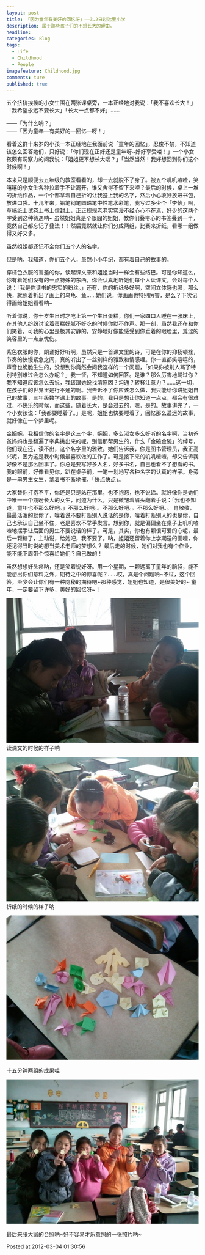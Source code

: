 ```yaml
---
layout: post  
title: 「因为童年有美好的回忆呀」——3.2日赵沽里小学  
description: 属于那些孩子们的不想长大的理由。     
headline: 
categories: Blog  
tags: 
  - Life 
  - Childhood
  - People  
imagefeature: Childhood.jpg 
comments: ture  
published: true  
---
```




五个挤挤挨挨的小女生围在两张课桌旁，一本正经地对我说：「我不喜欢长大！」「我希望永远不要长大」「长大一点都不好」……

——「为什么呐？」  
——「因为童年—有美好的—回忆—呀！」  

看着这群十来岁的小孩一本正经地在我面前说「童年的回忆」，忍俊不禁，不知道该怎么回答她们，只好说：「你们现在正好还是童年呀~好好享受喽！」一个小女孩颇有洞察力的问我说：「姐姐更不想长大喽？」「当然当然！我好想回到你们这个时候啊！」

本来只是顺便去五年级的教室看看的，却一去就脱不了身了。被五个叽叽喳喳，笑嘻嘻的小女生各种拉着手不让离开，谁又舍得不留下来哩？最后的时候，桌上一堆的折纸作品，一个个都拿着自己折的让我签上我的名字，然后小心收好放进书包，放进口袋。十几年来，铅笔钢笔圆珠笔中性笔水彩笔，我写过多少个「李怡」啊，草稿纸上试卷上书上信封上，正正规规老老实实漫不经心心不在焉，好少的这两个字受到这种待遇呐~
虽然姐姐真是个很囧的姐姐，教你们叠带心的书签叠到一半，竟然自己都忘记了叠法！！然后竟然就让你们分成两组，比赛来折纸，看哪一组做得又好又多。

虽然姐姐都还记不全你们五个人的名字。

但是呐，我知道，你们五个人，虽然小小年纪，都有着自己的故事的。

穿棕色衣服的害羞的你，读起课文来和姐姐当时一样会有些结巴。可是你知道么，你有着她们没有的一点特殊的东西，你会认真地听她们每个人读课文，会对每个人说：「我是你读书的忠实的粉丝。」还有，你的折纸多好啊，空间立体感也强，那么快，就照着折出了画上的乌龟、鱼……她们说，你画画也特别厉害，是么？下次记得画给姐姐看看呐~

听着你说，你十岁生日时才吃上第一个生日蛋糕，你们一家四口人睡在一张床上，在其他人纷纷讨论着蛋糕好腻不好吃的时候你默不作声。那一刻，虽然我还在和你们笑着，可我的心里是极其安静的，安静地好像能感受到你垂着的眼睑里，羞涩的笑容里的一点点忧伤。

紫色衣服的你，朗诵好好听啊，虽然只是一首课文里的诗，可是在你的抑扬顿挫，节奏的快慢紧急之间，真的听出了一丝别样的雅致和情感哩。你一直都笑嘻嘻的，声音也脆脆生生的，没想到你竟然会问我这样的一个问题，「如果你被别人骂了特别特别难过会怎么办呢？」我一怔，不知道如何回答。是谁？那么厉害地骂过你？我不知道应该怎么去说，我该跟她说找清原因？沟通？转移注意力？……这一切，在孩子们的世界里是行不通的啊。我告诉不了你应该怎么做，我只能给你讲姐姐自己的故事，三年级数学课上的故事。是的，我只是想让你知道一点点，都会有很难过，不快乐的时候，而这些，随着长大，是会过去的，嗯，是的。故事讲完了，一个小女孩说：「我都要睡着了。」是呢，姐姐也快要睡着了，回忆那么遥远的故事，就好像在一个梦里呢。

金婉婉，我相信你的名字是这三个字，婉婉，多么淑女多么好听的名字啊，当初爸爸妈妈也是翻遍了字典挑出来的呢。别信那帮男生的，什么「金碗金碗」的绰号，他们现在还，读不出，这个名字里的雅致。她们告诉我，你是图书管理员，我正高兴呢，因为这是我小时候最喜欢做的工作了。可是接下来的叽叽喳喳，却又告诉我好像不是那么回事了。你总是要写好多人名，好多书名，自己也看不了想看的书。我的眼前，好像看见你，趴在桌子前，一笔一划地写各种名字的认真的样子。身旁是一串男生女生，拿着书不断地催，「快点快点」。

大家替你打抱不平，你还是只是站在那里，也不抱怨，也不说话。就好像你是她们中唯一一个期盼长大的女生，问道为什么，只是微皱着眉头翻着手说：「我也不知道，童年也不那么好吧。」不那么好吧。。不那么好吧。。不那么好吧。。
肖敬敬，最最活泼的就你了，嚷着说不要打断别人说话的是你，嚷着打断别人的也是你，自己也承认自己坐不住，老是喜欢不举手发言。想到你，就是偏偏坐在桌子上叽叽喳喳地摆手让后面的男生不要说话的样子。可是，其实，你也有颗很可爱的心呢，最后一颗糖了，主动说，给她吧，我不要了。呐，姐姐还留着你上学期送的画哩，你还记得当时说的想当美术老师的梦想么？
最后走的时候，她们对我也有个作业，能不能下周带个惊喜给她们？自己做的！

虽然想想好头疼呐，还是笑着说好呀。用一个星期，一颗远离了童年的脑袋，能不能想出你们意料之外，期待之中的惊喜呢？……哎，真是个问题呐~不过，这个回答，至少会让你们有一种隐秘的期待吧~那种感觉，姐姐也知道，是很美好的~
童年，一定要留下许多，美好的回忆呀~！

![](./images/ChildrenOfZhaoguliOne.jpg)
读课文的时候的样子呐

![](./images/ChildrenOfZhaoguliTwo.jpg)
折纸的时候的样子呐

![](./images/ChildrenOfZhaoguliThree.jpg)

十五分钟两组的成果哇

![](./images/ChildrenOfZhaoguliFour.jpg)

最后来张大家的合照呐~好不容易才乐意照的一张照片呐~

Posted at 2012-03-04 01:30:56